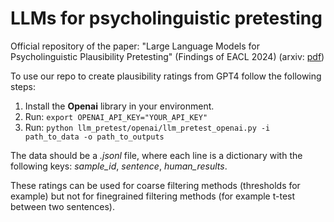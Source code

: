 # LLMs for psycholinguistic pretesting
Official repository of the paper: "Large Language Models for Psycholinguistic Plausibility Pretesting" (Findings of EACL 2024) (arxiv: [pdf](https://arxiv.org/pdf/2402.05455.pdf))

To use our repo to create plausibility ratings from GPT4 follow the following steps:
1. Install the **Openai** library in your environment.
2. Run: `export OPENAI_API_KEY="YOUR_API_KEY"`
3. Run: `python llm_pretest/openai/llm_pretest_openai.py -i path_to_data -o path_to_outputs`

The data should be a *.jsonl* file, where each line is a dictionary with the following keys: *sample_id*, *sentence*, *human_results*.

These ratings can be used for coarse filtering methods (thresholds for example) but not for finegrained filtering methods
(for example t-test between two sentences).